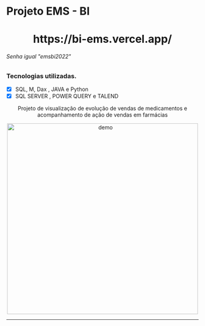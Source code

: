 # Projeto EMS - BI
<h1 align="center">
https://bi-ems.vercel.app/
<h6>Senha igual "emsbi2022"</h6>
  
</h1>

### Tecnologias utilizadas.
- [x] SQL, M, Dax , JAVA e Python
- [x] SQL SERVER , POWER QUERY e TALEND

<p align="center">Projeto de visualização de evolução de vendas de medicamentos e acompanhamento de ação de vendas em farmácias</p>
<div align="center">
  <img src="https://i.ibb.co/xMwxSCv/init.png" alt="demo" height="500">
</div>
<hr />